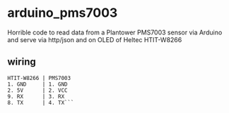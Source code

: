 # arduino_pms7003
Horrible code to read data from a Plantower PMS7003 sensor via Arduino and serve via http/json and on OLED of Heltec HTIT-W8266

## wiring
```
HTIT-W8266 | PMS7003
1. GND     | 1. GND
2. 5V      | 2. VCC
9. RX      | 3. RX
8. TX      | 4. TX```
